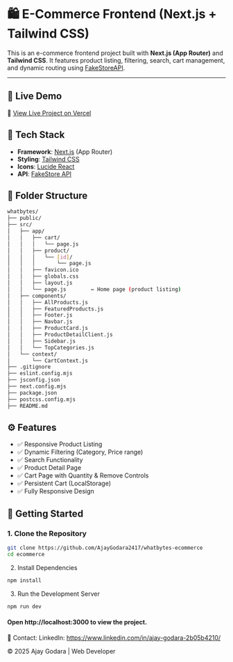 # 🛍️ E-Commerce Frontend (Next.js + Tailwind CSS)

This is an e-commerce frontend project built with **Next.js (App Router)** and **Tailwind CSS**. It features product listing, filtering, search, cart management, and dynamic routing using [FakeStoreAPI](https://fakestoreapi.com/).

---

## 🚀 Live Demo

🔗 [View Live Project on Vercel](https://whatbytes-ecommerce-beryl.vercel.app/)


## 🔧 Tech Stack

- **Framework**: [Next.js](https://nextjs.org/) (App Router)
- **Styling**: [Tailwind CSS](https://tailwindcss.com/)
- **Icons**: [Lucide React](https://lucide.dev/)
- **API**: [FakeStore API](https://fakestoreapi.com/)


## 📁 Folder Structure

```bash
whatbytes/
├── public/
├── src/
│   ├── app/
│   │   ├── cart/
│   │   │   └── page.js
│   │   ├── product/
│   │   │   └── [id]/
│   │   │       └── page.js
│   │   ├── favicon.ico
│   │   ├── globals.css
│   │   ├── layout.js
│   │   └── page.js        ← Home page (product listing)
│   ├── components/
│   │   ├── AllProducts.js
│   │   ├── FeaturedProducts.js
│   │   ├── Footer.js
│   │   ├── Navbar.js
│   │   ├── ProductCard.js
│   │   ├── ProductDetailClient.js
│   │   ├── Sidebar.js
│   │   └── TopCategories.js
│   └── context/
│       └── CartContext.js
├── .gitignore
├── eslint.config.mjs
├── jsconfig.json
├── next.config.mjs
├── package.json
├── postcss.config.mjs
├── README.md

```


## ⚙️ Features
- ✅ Responsive Product Listing
- ✅ Dynamic Filtering (Category, Price range)
- ✅ Search Functionality
- ✅ Product Detail Page
- ✅ Cart Page with Quantity & Remove Controls
- ✅ Persistent Cart (LocalStorage)
- ✅ Fully Responsive Design


## 🧩 Getting Started

### 1. Clone the Repository

```bash
git clone https://github.com/AjayGodara2417/whatbytes-ecommerce
cd ecommerce
```
2. Install Dependencies
```bash
npm install
```

3. Run the Development Server
```bash
npm run dev
```
#### Open http://localhost:3000 to view the project.


📩 Contact:
LinkedIn: https://www.linkedin.com/in/ajay-godara-2b05b4210/

©️ 2025 Ajay Godara | Web Developer
